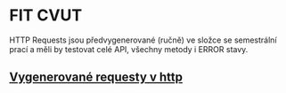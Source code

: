 # FIT CVUT

HTTP Requests jsou předvygenerované (ručně) ve složce se semestrální prací a měli by testovat celé API, všechny metody i ERROR stavy.
## [Vygenerované requesty v http](semestral_work/generated-requests.http)
